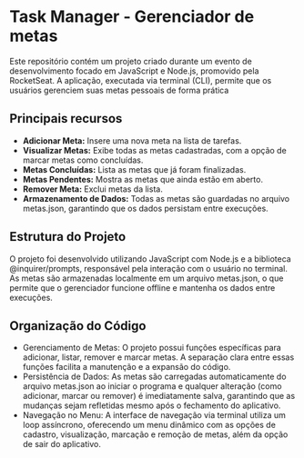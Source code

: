 # Task Manager - Gerenciador de metas

Este repositório contém um projeto criado durante um evento de desenvolvimento focado em JavaScript e Node.js, promovido pela RocketSeat. A aplicação, executada via terminal (CLI), permite que os usuários gerenciem suas metas pessoais de forma prática

## Principais recursos

- **Adicionar Meta:** Insere uma nova meta na lista de tarefas.
- **Visualizar Metas:** Exibe todas as metas cadastradas, com a opção de marcar metas como concluídas.
- **Metas Concluídas:** Lista as metas que já foram finalizadas.
- **Metas Pendentes:** Mostra as metas que ainda estão em aberto.
- **Remover Meta:** Exclui metas da lista.
- **Armazenamento de Dados:** Todas as metas são guardadas no arquivo metas.json, garantindo que os dados persistam entre execuções.

## Estrutura do Projeto
O projeto foi desenvolvido utilizando JavaScript com Node.js e a biblioteca @inquirer/prompts, responsável pela interação com o usuário no terminal. As metas são armazenadas localmente em um arquivo metas.json, o que permite que o gerenciador funcione offline e mantenha os dados entre execuções.

## Organização do Código
- Gerenciamento de Metas: O projeto possui funções específicas para adicionar, listar, remover e marcar metas. A separação clara entre essas funções facilita a manutenção e a expansão do código.
- Persistência de Dados: As metas são carregadas automaticamente do arquivo metas.json ao iniciar o programa e qualquer alteração (como adicionar, marcar ou remover) é imediatamente salva, garantindo que as mudanças sejam refletidas mesmo após o fechamento do aplicativo.
- Navegação no Menu: A interface de navegação via terminal utiliza um loop assíncrono, oferecendo um menu dinâmico com as opções de cadastro, visualização, marcação e remoção de metas, além da opção de sair do aplicativo.
